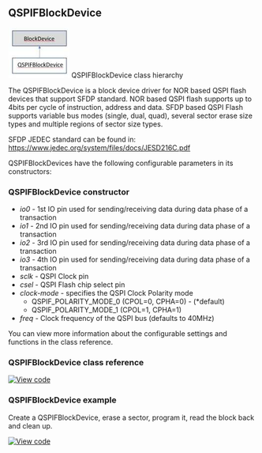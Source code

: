 ## QSPIFBlockDevice

![QSPIFBlockDevice](QSPIFBlockDevice_Class1.jpg)<span> QSPIFBlockDevice class hierarchy</span></span>

The QSPIFBlockDevice is a block device driver for NOR based QSPI flash devices that support SFDP standard. NOR based QSPI flash supports up to 4bits per cycle of instruction, address and data. SFDP based QSPI Flash supports variable bus modes (single, dual, quad), several sector erase size types and multiple regions of sector size types.

SFDP JEDEC standard can be found in: https://www.jedec.org/system/files/docs/JESD216C.pdf

QSPIFBlockDevices have the following configurable parameters in its constructors:

### QSPIFBlockDevice constructor

  - _io0_ - 1st IO pin used for sending/receiving data during data phase of a transaction
  - _io1_ - 2nd IO pin used for sending/receiving data during data phase of a transaction
  - _io2_ - 3rd IO pin used for sending/receiving data during data phase of a transaction
  - _io3_ - 4th IO pin used for sending/receiving data during data phase of a transaction
  - _sclk_ - QSPI Clock pin
  - _csel_ - QSPI Flash chip select pin
  - _clock-mode_ - specifies the QSPI Clock Polarity mode
    - QSPIF_POLARITY_MODE_0 (CPOL=0, CPHA=0) - (*default)
    - QSPIF_POLARITY_MODE_1 (CPOL=1, CPHA=1)
  - _freq_ - Clock frequency of the QSPI bus (defaults to 40MHz)

You can view more information about the configurable settings and functions in the class reference.

### QSPIFBlockDevice class reference

[![View code](https://www.mbed.com/embed/?type=library)](http://os-doc-builder.test.mbed.com/docs/development/mbed-os-api-doxy/class_heap_block_device.html)

### QSPIFBlockDevice example

Create a QSPIFBlockDevice, erase a sector, program it, read the block back and clean up.

[![View code](https://www.mbed.com/embed/?url=https://os.mbed.com/teams/mbed_example/code/QSPIFBlockDevice_ex_1/)](https://os.mbed.com/teams/mbed_example/code/QSPIFBlockDevice_ex_1/file/5991e7053465/main.cpp)
